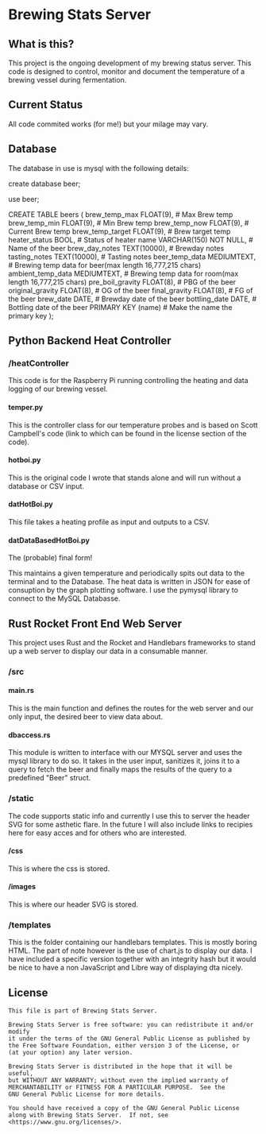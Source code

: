 # Brewing Stats Server

## What is this?

This project is the ongoing development of my brewing status server. This code is designed to 
control, monitor and document the temperature of a brewing vessel during fermentation.


## Current Status

All code commited works (for me!) but your milage may vary.

## Database

The database in use is mysql with the following details:

create database beer;

use beer;

CREATE TABLE beers
(
  brew_temp_max             FLOAT(9),                     # Max Brew temp
  brew_temp_min             FLOAT(9),                     # Min Brew temp
  brew_temp_now             FLOAT(9),                     # Current Brew temp
  brew_temp_target          FLOAT(9),                     # Brew target temp
  heater_status             BOOL,                         # Status of heater
  name                      VARCHAR(150) NOT NULL,        # Name of the beer
  brew_day_notes            TEXT(10000),                  # Brewday notes
  tasting_notes             TEXT(10000),                  # Tasting notes
  beer_temp_data            MEDIUMTEXT,                   # Brewing temp data for beer(max length 16,777,215 chars)
  ambient_temp_data         MEDIUMTEXT,                   # Brewing temp data for room(max length 16,777,215 chars)
  pre_boil_gravity          FLOAT(8),                     # PBG of the beer
  original_gravity          FLOAT(8),                     # OG of the beer
  final_gravity             FLOAT(8),                     # FG of the beer
  brew_date                 DATE,                         # Brewday date of the beer
  bottling_date             DATE,                         # Bottling date of the beer
  PRIMARY KEY               (name)                        # Make the name the primary key 
);


## Python Backend Heat Controller

### /heatController

This code is for the Raspberry Pi running controlling the heating and data logging of our brewing vessel.

#### temper.py 

This is the controller class for our temperature probes and is based on Scott Campbell's code (link to which can be found in the license section of the code).

#### hotboi.py

This is the original code I wrote that stands alone and will run without a database or CSV input.

#### datHotBoi.py

This file takes a heating profile as input and outputs to a CSV.

#### datDataBasedHotBoi.py

The (probable) final form!

This maintains a given temperature and periodically spits out data to the terminal and to the Database. The heat data is written in JSON for ease of consuption by the graph plotting software.
I use the pymysql library to connect to the MySQL Databasse.

## Rust Rocket Front End Web Server

This project uses Rust and the Rocket and Handlebars frameworks to stand up a web server to display our data in a consumable manner.

### /src

#### main.rs

This is the main function and defines the routes for the web server and our only input, the desired beer to view data about.

#### dbaccess.rs

This module is written to interface with our MYSQL server and uses the mysql library to do so. It takes in the user input, sanitizes it, joins it to a query to fetch the beer and finally maps the results of the query to a predefined "Beer" struct.

### /static

The code supports static info and currently I use this to server the header SVG for some asthetic flare. In the future I will also include links to recipies here for easy acces and for others who are interested.

#### /css

This is where the css is stored.

#### /images

This is where our header SVG is stored.

### /templates

This is the folder containing our handlebars templates. This is mostly boring HTML. The part of note however is the use of chart.js to display our data. I have included a specific version together with an integrity hash but it would be nice to have a non JavaScript and Libre way of displaying dta nicely.

## License

    This file is part of Brewing Stats Server.

    Brewing Stats Server is free software: you can redistribute it and/or modify
    it under the terms of the GNU General Public License as published by
    the Free Software Foundation, either version 3 of the License, or
    (at your option) any later version.

    Brewing Stats Server is distributed in the hope that it will be useful,
    but WITHOUT ANY WARRANTY; without even the implied warranty of
    MERCHANTABILITY or FITNESS FOR A PARTICULAR PURPOSE.  See the
    GNU General Public License for more details.

    You should have received a copy of the GNU General Public License
    along with Brewing Stats Server.  If not, see <https://www.gnu.org/licenses/>.
